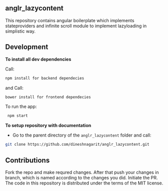 ## anglr_lazycontent


This repository contains angular boilerplate which implements stateproviders and infinite scroll module to implement
lazyloading in simplistic way.


## Development

**To install all dev dependencies**

Call:

```bash
npm install for backend dependecies
```
and Call:
```bash
bower install for frontend dependecies
```
To run the app:
```bash
 npm start
```

**To setup repository with documentation**

- Go to the parent directory of the `anglr_lazycontent` folder and call:

```bash
git clone https://github.com/dineshnagarit/anglr_lazycontent.git
```


## Contributions

Fork the repo and make requred changes. After that push your changes in branch, which is named according to the changes you did.
Initiate the PR.
The code in this repository is distributed under the terms of the MIT license.
